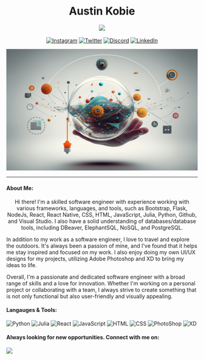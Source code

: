 <h1 color ="D83553" align="center"> Austin Kobie </h1>
<p align="center">
<img src="https://readme-typing-svg.demolab.com?font=Montserrat&pause=1000&color=D83553&center=true&width=435&lines=FullStack+SoftWare+Engineer;UI%2FUX+Designer;Constantly+Improving+my+craft;Open+for+work%2FNew+opportunities!"/>
</p>
<!-- Social icons -->
<p align="center">
<a href="https://www.instagram.com/austinkobie/"><img width="32px" alt="Instagram" title="Instagram" src="https://i.imgur.com/M6yBwxS.png"/></a>
<a href="https://twitter.com/AustinKobie"><img width="32px" alt="Twitter" title="Twitter" src="https://upload.wikimedia.org/wikipedia/commons/4/4f/Twitter-logo.svg"/></a>
<a href="https://discord.gg/H5bEg3sD"><img width="32px" alt="Discord" title="Discord" src="https://assets-global.website-files.com/6257adef93867e50d84d30e2/636e0a6a49cf127bf92de1e2_icon_clyde_blurple_RGB.png"/></a>
<a href="https://www.linkedin.com/in/austin-kobie/"><img width="32px" alt="LinkedIn" title="LinkedIn" src="https://upload.wikimedia.org/wikipedia/commons/thumb/c/ca/LinkedIn_logo_initials.png/800px-LinkedIn_logo_initials.png"/></a>
</p>

![](gitbanner.png)

---

<!--
**AustinKobie/AustinKobie** is a ✨ _special_ ✨ repository because its `README.md` (this file) appears on your GitHub profile.
-->

#### About Me:
<p align="center">Hi there! I'm a skilled software engineer with experience working with various frameworks, languages, and tools, such as Bootstrap, Flask, NodeJs, React, React Native, CSS, HTML, JavaScript, Julia, Python, Github, and Visual Studio. I also have a solid understanding of databases/database tools, including DBeaver, ElephantSQL, NoSQL, and PostgreSQL.

In addition to my work as a software engineer, I love to travel and explore the outdoors. It's always been a passion of mine, and I've found that it helps me stay inspired and focused on my work. I also enjoy doing my own UI/UX designs for my projects, utilizing Adobe Photoshop and XD to bring my ideas to life.

Overall, I'm a passionate and dedicated software engineer with a broad range of skills and a love for innovation. Whether I'm working on a personal project or collaborating with a team, I always strive to create something that is not only functional but also user-friendly and visually appealing.</p>

#### Langauges & Tools:
<p float="left">
<img width="32px" title="Python" src="https://cdn3.iconfinder.com/data/icons/logos-and-brands-adobe/512/267_Python-512.png"/>
<img width="32px" title="Julia" src="https://user-images.githubusercontent.com/2529329/47639358-7062af80-db37-11e8-8679-42b233b424fa.jpg">
<img width="32px" title="React" src="https://upload.wikimedia.org/wikipedia/commons/thumb/a/a7/React-icon.svg/1150px-React-icon.svg.png" />
<img width="32px" title="JavaScript" src="https://cdn.iconscout.com/icon/free/png-256/javascript-2038874-1720087.png" />
<img width="32px" title="HTML" src="https://cdn-icons-png.flaticon.com/512/1532/1532556.png" />
<img width="32px" title="CSS" src="https://www.kindpng.com/picc/m/464-4640184_css3-png-download-css-icon-transparent-png.png" />
<img width="32px" title="PhotoShop" src="https://encrypted-tbn0.gstatic.com/images?q=tbn:ANd9GcTirHxQzoWPUFgJlbSq2gVRsXZjZ_cxygZL7OKlpKk5DI_rWHQf4gGOFh_BKjKax2wb7OY&usqp=CAU" />
<img width="32px"  title="XD" src="https://upload.wikimedia.org/wikipedia/commons/thumb/c/c2/Adobe_XD_CC_icon.svg/2101px-Adobe_XD_CC_icon.svg.png" />
</p>

#### Always looking for new opportunities. Connect with me on:

<a href="https://www.linkedin.com/in/austin-kobie/"><img src="https://img.shields.io/badge/LinkedIn-blue?style=for-the-badge&logo=LinkedIn&logoColor=white"/></a>
